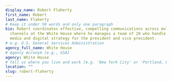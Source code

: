 ```yaml
---
display_name: Robert Flaherty
first_name: Robert
last_name: Flaherty
# Keep it under 50 words and only one paragraph
bio: Robert coordinates effective, compelling communications across multiple
  channels at the White House where he manages a team of 20 who handle social
  media and digital strategy for the president and vice president.
# e.g. U.S. General Services Administration
agency_full_name: White House
# Agency Acronym [e.g., GSA]
agency: White House
# Tell us where you live and work [e.g. 'New York City' or 'Portland, OR']
location: ""
slug: robert-flaherty
---
```

